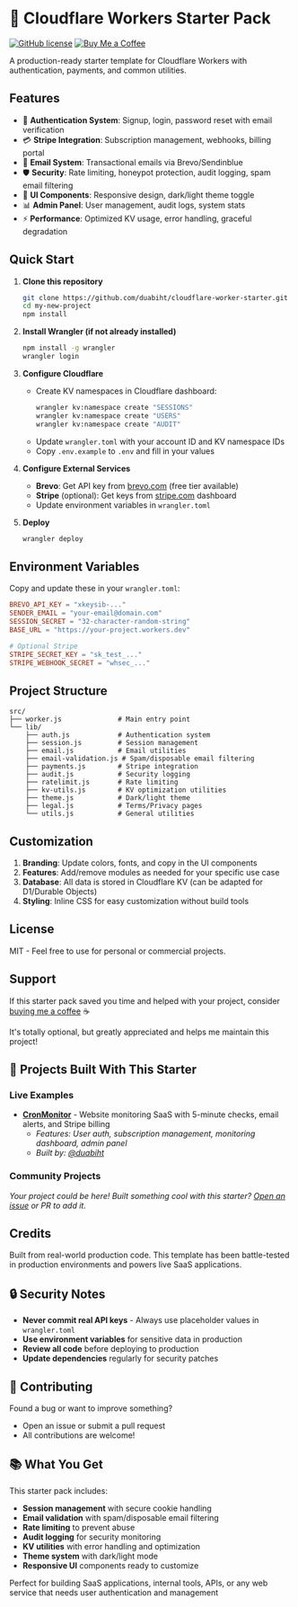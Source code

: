 # 🚀 Cloudflare Workers Starter Pack

[![GitHub license](https://img.shields.io/github/license/duabiht/cloudflare-worker-starter?style=flat-square)](https://github.com/duabiht/cloudflare-worker-starter/blob/main/LICENSE)
[![Buy Me a Coffee](https://img.shields.io/badge/buy%20me%20a-coffee-yellow?logo=buy-me-a-coffee&style=flat-square)](https://buymeacoffee.com/duabiht)

A production-ready starter template for Cloudflare Workers with authentication, payments, and common utilities.

## Features

- 🔐 **Authentication System**: Signup, login, password reset with email verification
- 💳 **Stripe Integration**: Subscription management, webhooks, billing portal
- 📧 **Email System**: Transactional emails via Brevo/Sendinblue
- 🛡️ **Security**: Rate limiting, honeypot protection, audit logging, spam email filtering
- 🎨 **UI Components**: Responsive design, dark/light theme toggle
- 📊 **Admin Panel**: User management, audit logs, system stats
- ⚡ **Performance**: Optimized KV usage, error handling, graceful degradation

## Quick Start

1. **Clone this repository**
   ```bash
   git clone https://github.com/duabiht/cloudflare-worker-starter.git my-new-project
   cd my-new-project
   npm install
   ```

2. **Install Wrangler (if not already installed)**
   ```bash
   npm install -g wrangler
   wrangler login
   ```

3. **Configure Cloudflare**
   - Create KV namespaces in Cloudflare dashboard:
     ```bash
     wrangler kv:namespace create "SESSIONS"
     wrangler kv:namespace create "USERS" 
     wrangler kv:namespace create "AUDIT"
     ```
   - Update `wrangler.toml` with your account ID and KV namespace IDs
   - Copy `.env.example` to `.env` and fill in your values

4. **Configure External Services**
   - **Brevo**: Get API key from [brevo.com](https://brevo.com) (free tier available)
   - **Stripe** (optional): Get keys from [stripe.com](https://stripe.com) dashboard
   - Update environment variables in `wrangler.toml`

5. **Deploy**
   ```bash
   wrangler deploy
   ```

## Environment Variables

Copy and update these in your `wrangler.toml`:

```toml
BREVO_API_KEY = "xkeysib-..."
SENDER_EMAIL = "your-email@domain.com"
SESSION_SECRET = "32-character-random-string"
BASE_URL = "https://your-project.workers.dev"

# Optional Stripe
STRIPE_SECRET_KEY = "sk_test_..."
STRIPE_WEBHOOK_SECRET = "whsec_..."
```

## Project Structure

```
src/
├── worker.js              # Main entry point
└── lib/
    ├── auth.js            # Authentication system
    ├── session.js         # Session management
    ├── email.js           # Email utilities
    ├── email-validation.js # Spam/disposable email filtering
    ├── payments.js        # Stripe integration
    ├── audit.js           # Security logging
    ├── ratelimit.js       # Rate limiting
    ├── kv-utils.js        # KV optimization utilities
    ├── theme.js           # Dark/light theme
    ├── legal.js           # Terms/Privacy pages
    └── utils.js           # General utilities
```

## Customization

1. **Branding**: Update colors, fonts, and copy in the UI components
2. **Features**: Add/remove modules as needed for your specific use case
3. **Database**: All data is stored in Cloudflare KV (can be adapted for D1/Durable Objects)
4. **Styling**: Inline CSS for easy customization without build tools

## License

MIT - Feel free to use for personal or commercial projects.

## Support

If this starter pack saved you time and helped with your project, consider [buying me a coffee](https://buymeacoffee.com/duabiht) ☕ 

It's totally optional, but greatly appreciated and helps me maintain this project!

## 🚀 Projects Built With This Starter

### Live Examples
- **[CronMonitor](https://cronmonitor.sitewatch.workers.dev)** - Website monitoring SaaS with 5-minute checks, email alerts, and Stripe billing
  - *Features: User auth, subscription management, monitoring dashboard, admin panel*
  - *Built by: [@duabiht](https://github.com/duabiht)*

### Community Projects
*Your project could be here! Built something cool with this starter? [Open an issue](https://github.com/duabiht/cloudflare-worker-starter/issues) or PR to add it.*

## Credits

Built from real-world production code. This template has been battle-tested in production environments and powers live SaaS applications.

## 🔒 Security Notes

- **Never commit real API keys** - Always use placeholder values in `wrangler.toml`
- **Use environment variables** for sensitive data in production
- **Review all code** before deploying to production
- **Update dependencies** regularly for security patches

## 🤝 Contributing

Found a bug or want to improve something? 
- Open an issue or submit a pull request
- All contributions are welcome!

## 📚 What You Get

This starter pack includes:
- **Session management** with secure cookie handling
- **Email validation** with spam/disposable email filtering  
- **Rate limiting** to prevent abuse
- **Audit logging** for security monitoring
- **KV utilities** with error handling and optimization
- **Theme system** with dark/light mode
- **Responsive UI** components ready to customize

Perfect for building SaaS applications, internal tools, APIs, or any web service that needs user authentication and management
